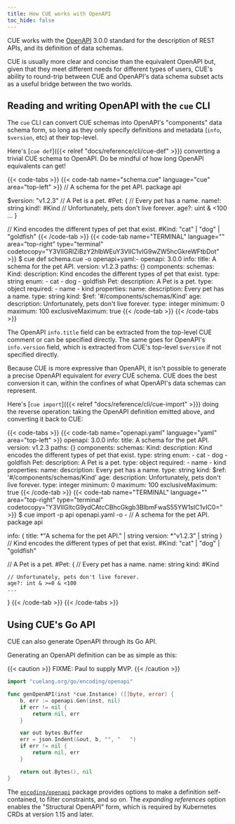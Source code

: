 ```yaml
---
title: How CUE works with OpenAPI
toc_hide: false
---
```


CUE works with the [OpenAPI](https://github.com/OAI/OpenAPI-Specification/)
3.0.0 standard for the description of REST APIs, and its definition of data
schemas.

CUE is usually more clear and concise than the equivalent OpenAPI but, given
that they meet different needs for different types of users, CUE's ability to
round-trip between CUE and OpenAPI's data schema subset acts as a useful
bridge between the two worlds.

## Reading and writing OpenAPI with the `cue` CLI

The `cue` CLI can convert CUE schemas into OpenAPI's "components" data schema
form, so long as they only specify definitions and metadata (`info`,
`$version`, etc) at their top-level.

Here's [`cue def`]({{< relref "docs/reference/cli/cue-def" >}}) converting a 
trivial CUE schema to OpenAPI. Do be mindful of how long OpenAPI equivalents
can get!

{{< code-tabs >}}
{{< code-tab name="schema.cue" language="cue" area="top-left" >}}
// A schema for the pet API.
package api

$version: "v1.2.3"
// A Pet is a pet.
#Pet: {
	// Every pet has a name.
	name!: string
	kind!: #Kind
	// Unfortunately, pets don't live forever.
	age?: uint & <100
	...
}

// Kind encodes the different types of pet that exist.
#Kind: "cat" | "dog" | "goldfish"
{{< /code-tab >}}
{{< code-tab name="TERMINAL" language="" area="top-right" type="terminal" codetocopy="Y3VlIGRlZiBzY2hlbWEuY3VlIC1vIG9wZW5hcGkreWFtbDot" >}}
$ cue def schema.cue -o openapi+yaml:-
openapi: 3.0.0
info:
  title: A schema for the pet API.
  version: v1.2.3
paths: {}
components:
  schemas:
    Kind:
      description: Kind encodes the different types of pet that exist.
      type: string
      enum:
        - cat
        - dog
        - goldfish
    Pet:
      description: A Pet is a pet.
      type: object
      required:
        - name
        - kind
      properties:
        name:
          description: Every pet has a name.
          type: string
        kind:
          $ref: '#/components/schemas/Kind'
        age:
          description: Unfortunately, pets don't live forever.
          type: integer
          minimum: 0
          maximum: 100
          exclusiveMaximum: true
{{< /code-tab >}}
{{< /code-tabs >}}

The OpenAPI `info.title` field can be extracted from the top-level CUE comment
or can be specified directly. The same goes for OpenAPI's `info.version` field,
which is extracted from CUE's top-level `$version` if not specified directly.

Because CUE is more expressive than OpenAPI, it isn't possible to generate a
precise OpenAPI equivalent for *every* CUE schema. CUE does the best conversion
it can, within the confines of what OpenAPI's data schemas can represent.

Here's [`cue import`]({{< relref "docs/reference/cli/cue-import" >}}) doing the
reverse operation: taking the OpenAPI definition emitted above, and converting
it back to CUE:

{{< code-tabs >}}
{{< code-tab name="openapi.yaml" language="yaml" area="top-left" >}}
openapi: 3.0.0
info:
  title: A schema for the pet API.
  version: v1.2.3
paths: {}
components:
  schemas:
    Kind:
      description: Kind encodes the different types of pet that exist.
      type: string
      enum:
        - cat
        - dog
        - goldfish
    Pet:
      description: A Pet is a pet.
      type: object
      required:
        - name
        - kind
      properties:
        name:
          description: Every pet has a name.
          type: string
        kind:
          $ref: '#/components/schemas/Kind'
        age:
          description: Unfortunately, pets don't live forever.
          type: integer
          minimum: 0
          maximum: 100
          exclusiveMaximum: true
{{< /code-tab >}}
{{< code-tab name="TERMINAL" language="" area="top-right" type="terminal" codetocopy="Y3VlIGltcG9ydCAtcCBhcGkgb3BlbmFwaS55YW1sIC1vIC0=" >}}
$ cue import -p api openapi.yaml -o -
// A schema for the pet API.
package api

info: {
	title:   *"A schema for the pet API." | string
	version: *"v1.2.3" | string
}
// Kind encodes the different types of pet that exist.
#Kind: "cat" | "dog" | "goldfish"

// A Pet is a pet.
#Pet: {
	// Every pet has a name.
	name: string
	kind: #Kind

	// Unfortunately, pets don't live forever.
	age?: int & >=0 & <100
	...
}
{{< /code-tab >}}
{{< /code-tabs >}}

## Using CUE's Go API

CUE can also generate OpenAPI through its Go API.

Generating an OpenAPI definition can be as simple as this:

{{< caution >}}
FIXME: Paul to supply MVP.
{{< /caution >}}

```go
import "cuelang.org/go/encoding/openapi"

func genOpenAPI(inst *cue.Instance) ([]byte, error) {
	b, err := openapi.Gen(inst, nil)
	if err != nil {
		return nil, err
	}

	var out bytes.Buffer
	err = json.Indent(&out, b, "", "   ")
	if err != nil {
		return nil, err
	}

	return out.Bytes(), nil
}
```

The [`encoding/openapi`](https://pkg.go.dev/cuelang.org/go/encoding/openapi)
package provides options to make a definition self-contained, to filter
constraints, and so on. The *expanding references* option enables the
"Structural OpenAPI" form, which is required by Kubernetes CRDs at version 1.15
and later.
